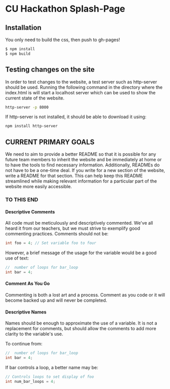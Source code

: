 # CU Hackathon Splash-Page

## Installation

You only need to build the css, then push to gh-pages!

```bash
$ npm install
$ npm build

```

## Testing changes on the site

In order to test changes to the website, a test server such as http-server should be used.
Running the following command in the directory where the index.html is will start a localhost
server which can be used to show the current state of the website.

```bash
http-server -p 8000
```

If http-server is not installed, it should be able to download it using:

```bash
npm install http-server
```

## CURRENT PRIMARY GOALS

  We need to aim to provide a better README so that it is possible for any
future team members to inherit the website and be immediately at home or to
have the tools to find necessary information.
  Additionally, READMEs do not have to be a one-time deal. If you write for 
a new section of the website, write a README for that section. This can help
keep this README streamlined while making relevant information for a particular
part of the website more easily accessible. 

### TO THIS END
#### Descriptive Comments
  All code must be meticulously and descriptively commented. We've all heard
it from our teachers, but we must strive to exemplify good commenting practices.
Comments should not be:

```c
int foo = 4; // Set variable foo to four
```
   However, a brief message of the usage for the variable would be a good use of 
text:

```c
//  number of loops for bar_loop
int bar = 4; 
```

#### Comment As You Go
 
  Commenting is both a lost art and a process. Comment as you code or it will
become backed up and will never be completed.

#### Descriptive Names

  Names should be enough to approximate the use of a variable. It is not a
replacement for comments, but should allow the comments to add more clarity
to the variable's use. 

To continue from:

```c 
//  number of loops for bar_loop
int bar = 4;
```

If bar controls a loop, a better name may be:

```c
// Controls loops to set display of foo
int num_bar_loops = 4;
```








